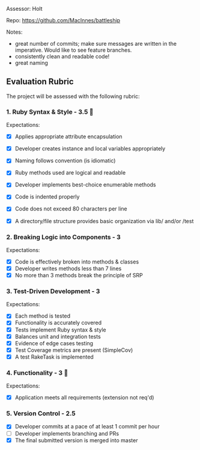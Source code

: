 Assessor: Holt

Repo: https://github.com/MacInnes/battleship

Notes:
- great number of commits; make sure messages are written in the imperative. Would like to see feature branches.
- consistently clean and readable code!
- great naming

## Evaluation Rubric

The project will be assessed with the following rubric:

### 1. Ruby Syntax & Style - 3.5 💯

Expectations:

- [X] Applies appropriate attribute encapsulation  
- [X] Developer creates instance and local variables appropriately
- [X] Naming follows convention (is idiomatic)
- [X] Ruby methods used are logical and readable  
- [X] Developer implements best-choice enumerable methods
- [X] Code is indented properly
- [X] Code does not exceed 80 characters per line
- [X] A directory/file structure provides basic organization via lib/ and/or /test


### 2. Breaking Logic into Components - 3

Expectations:

- [X] Code is effectively broken into methods & classes
- [X] Developer writes methods less than 7 lines
- [X] No more than 3 methods break the principle of SRP

### 3. Test-Driven Development - 3

Expectations:

- [X] Each method is tested  
- [X] Functionality is accurately covered
- [X] Tests implement Ruby syntax & style   
- [X] Balances unit and integration tests
- [X] Evidence of edge cases testing
- [X] Test Coverage metrics are present (SimpleCov)
- [X] A test RakeTask is implemented

### 4. Functionality - 3 🎉

Expectations:

- [X] Application meets all requirements (extension not req'd)

### 5. Version Control - 2.5

- [X] Developer commits at a pace of at least 1 commit per hour
- [ ] Developer implements branching and PRs
- [X] The final submitted version is merged into master
